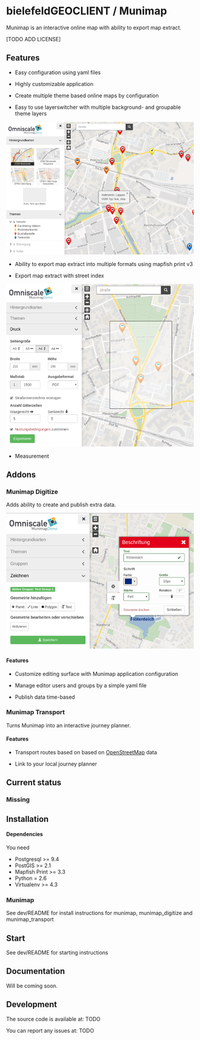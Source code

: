 # bielefeldGEOCLIENT / Munimap

Munimap is an interactive online map with ability to export map extract.

[TODO ADD LICENSE]

## Features

* Easy configuration using yaml files

* Highly customizable application

* Create multiple theme based online maps by configuration

* Easy to use layerswitcher with multiple background- and groupable theme layers

![Munimap](./docs/munimap.png)

* Ability to export map extract into multiple formats using mapfish print v3

* Export map extract with street index

![Munimap](./docs/munimap_print.png)

* Measurement

## Addons

### Munimap Digitize

Adds ability to create and publish extra data.

![Munimap](./docs/munimap_digitize.png)

#### Features

* Customize editing surface with Munimap application configuration

* Manage editor users and groups by a simple yaml file

* Publish data time-based

### Munimap Transport

Turns Munimap into an interactive journey planner.

#### Features

* Transport routes based on based on [OpenStreetMap](http://www.openstreetmap.org) data

* Link to your local journey planner

## Current status

### Missing

## Installation

#### Dependencies

You need

* Postgresql >= 9.4
* PostGIS >= 2.1
* Mapfish Print >= 3.3
* Python = 2.6
* Virtualenv >= 4.3

### Munimap

See dev/README for install instructions for munimap, munimap_digitize and munimap_transport

## Start

See dev/README for starting instructions

## Documentation

Will be coming soon.

## Development

The source code is available at: TODO

You can report any issues at: TODO
